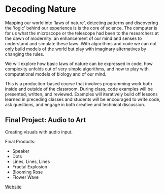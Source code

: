# Decoding Nature

Mapping our world into 'laws of nature', detecting patterns and discovering the 'logic' behind our experience is is the core of science. The computer is for us what the microscope or the telescope had been to the researchers at the dawn of modernity: an enhancement of our mind and senses to understand and simulate these laws. With algorithms and code we can not only build models of the world but play with imaginary alternatives by changing the rules.

We will explore how basic laws of nature can be expressed in code, how complexity unfolds out of very simple algorithms, and how to play with computational models of biology and of our mind.

This is a production-based course that involves programming work both inside and outside of the classroom. During class, code examples will be presented, written, and reviewed. Examples will iteratively build off lessons learned in preceding classes and students will be encouraged to write code, ask questions, and engage in both creative and technical discussion.

## Final Project: Audio to Art
Creating visuals with audio input.

Final Products:
* Speaker
* Dots
* Lines, Lines, Lines
* Fractal Explosion
* Blooming Rose
* Flower Wave

[Website](https://ariyachlt.github.io/Decoding_Nature)
